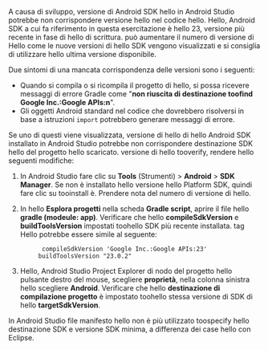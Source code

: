 A causa di sviluppo, versione di Android SDK hello in Android Studio potrebbe non corrispondere versione hello nel codice hello. Hello, Android SDK a cui fa riferimento in questa esercitazione è hello 23, versione più recente in fase di hello di scrittura. può aumentare il numero di versione di Hello come le nuove versioni di hello SDK vengono visualizzati e si consiglia di utilizzare hello ultima versione disponibile.

Due sintomi di una mancata corrispondenza delle versioni sono i seguenti:

- Quando si compila o si ricompila il progetto di hello, si possa ricevere messaggi di errore Gradle come "**non riuscita di destinazione toofind Google Inc.:Google APIs:n**".
- Gli oggetti Android standard nel codice che dovrebbero risolversi in base a istruzioni `import` potrebbero generare messaggi di errore.

Se uno di questi viene visualizzata, versione di hello di hello Android SDK installato in Android Studio potrebbe non corrispondere destinazione SDK hello del progetto hello scaricato. versione di hello tooverify, rendere hello seguenti modifiche:

1. In Android Studio fare clic su **Tools** (Strumenti)  > **Android** > **SDK Manager**. Se non è installato hello versione hello Platform SDK, quindi fare clic su tooinstall è. Prendere nota del numero di versione di hello.
2. In hello **Esplora progetti** nella scheda **Gradle script**, aprire il file hello **gradle (modeule: app)**. Verificare che hello **compileSdkVersion** e **buildToolsVersion** impostati toohello SDK più recente installata. tag Hello potrebbe essere simile al seguente:

             compileSdkVersion 'Google Inc.:Google APIs:23'
            buildToolsVersion "23.0.2"
3. Hello, Android Studio Project Explorer di nodo del progetto hello pulsante destro del mouse, scegliere **proprietà**, nella colonna sinistra hello scegliere **Android**. Verificare che hello **destinazione di compilazione progetto** è impostato toohello stessa versione di SDK di hello **targetSdkVersion**.

In Android Studio file manifesto hello non è più utilizzato toospecify hello destinazione SDK e versione SDK minima, a differenza dei case hello con Eclipse.
